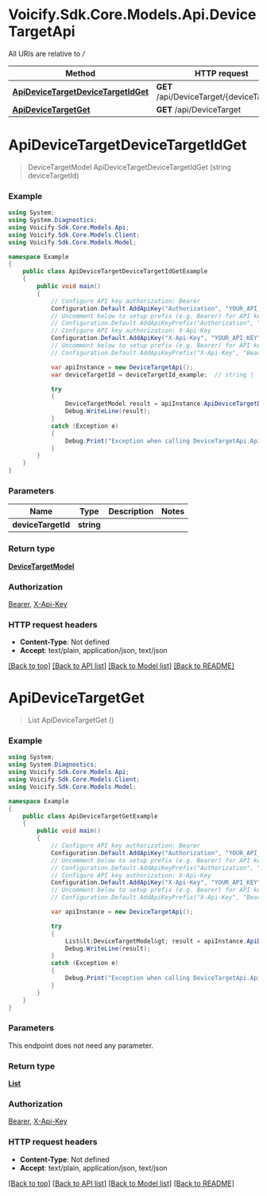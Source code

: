 # Voicify.Sdk.Core.Models.Api.DeviceTargetApi

All URIs are relative to */*

Method | HTTP request | Description
------------- | ------------- | -------------
[**ApiDeviceTargetDeviceTargetIdGet**](DeviceTargetApi.md#apidevicetargetdevicetargetidget) | **GET** /api/DeviceTarget/{deviceTargetId} | 
[**ApiDeviceTargetGet**](DeviceTargetApi.md#apidevicetargetget) | **GET** /api/DeviceTarget | 

<a name="apidevicetargetdevicetargetidget"></a>
# **ApiDeviceTargetDeviceTargetIdGet**
> DeviceTargetModel ApiDeviceTargetDeviceTargetIdGet (string deviceTargetId)



### Example
```csharp
using System;
using System.Diagnostics;
using Voicify.Sdk.Core.Models.Api;
using Voicify.Sdk.Core.Models.Client;
using Voicify.Sdk.Core.Models.Model;

namespace Example
{
    public class ApiDeviceTargetDeviceTargetIdGetExample
    {
        public void main()
        {
            // Configure API key authorization: Bearer
            Configuration.Default.AddApiKey("Authorization", "YOUR_API_KEY");
            // Uncomment below to setup prefix (e.g. Bearer) for API key, if needed
            // Configuration.Default.AddApiKeyPrefix("Authorization", "Bearer");
            // Configure API key authorization: X-Api-Key
            Configuration.Default.AddApiKey("X-Api-Key", "YOUR_API_KEY");
            // Uncomment below to setup prefix (e.g. Bearer) for API key, if needed
            // Configuration.Default.AddApiKeyPrefix("X-Api-Key", "Bearer");

            var apiInstance = new DeviceTargetApi();
            var deviceTargetId = deviceTargetId_example;  // string | 

            try
            {
                DeviceTargetModel result = apiInstance.ApiDeviceTargetDeviceTargetIdGet(deviceTargetId);
                Debug.WriteLine(result);
            }
            catch (Exception e)
            {
                Debug.Print("Exception when calling DeviceTargetApi.ApiDeviceTargetDeviceTargetIdGet: " + e.Message );
            }
        }
    }
}
```

### Parameters

Name | Type | Description  | Notes
------------- | ------------- | ------------- | -------------
 **deviceTargetId** | **string**|  | 

### Return type

[**DeviceTargetModel**](DeviceTargetModel.md)

### Authorization

[Bearer](../README.md#Bearer), [X-Api-Key](../README.md#X-Api-Key)

### HTTP request headers

 - **Content-Type**: Not defined
 - **Accept**: text/plain, application/json, text/json

[[Back to top]](#) [[Back to API list]](../README.md#documentation-for-api-endpoints) [[Back to Model list]](../README.md#documentation-for-models) [[Back to README]](../README.md)
<a name="apidevicetargetget"></a>
# **ApiDeviceTargetGet**
> List<DeviceTargetModel> ApiDeviceTargetGet ()



### Example
```csharp
using System;
using System.Diagnostics;
using Voicify.Sdk.Core.Models.Api;
using Voicify.Sdk.Core.Models.Client;
using Voicify.Sdk.Core.Models.Model;

namespace Example
{
    public class ApiDeviceTargetGetExample
    {
        public void main()
        {
            // Configure API key authorization: Bearer
            Configuration.Default.AddApiKey("Authorization", "YOUR_API_KEY");
            // Uncomment below to setup prefix (e.g. Bearer) for API key, if needed
            // Configuration.Default.AddApiKeyPrefix("Authorization", "Bearer");
            // Configure API key authorization: X-Api-Key
            Configuration.Default.AddApiKey("X-Api-Key", "YOUR_API_KEY");
            // Uncomment below to setup prefix (e.g. Bearer) for API key, if needed
            // Configuration.Default.AddApiKeyPrefix("X-Api-Key", "Bearer");

            var apiInstance = new DeviceTargetApi();

            try
            {
                List&lt;DeviceTargetModel&gt; result = apiInstance.ApiDeviceTargetGet();
                Debug.WriteLine(result);
            }
            catch (Exception e)
            {
                Debug.Print("Exception when calling DeviceTargetApi.ApiDeviceTargetGet: " + e.Message );
            }
        }
    }
}
```

### Parameters
This endpoint does not need any parameter.

### Return type

[**List<DeviceTargetModel>**](DeviceTargetModel.md)

### Authorization

[Bearer](../README.md#Bearer), [X-Api-Key](../README.md#X-Api-Key)

### HTTP request headers

 - **Content-Type**: Not defined
 - **Accept**: text/plain, application/json, text/json

[[Back to top]](#) [[Back to API list]](../README.md#documentation-for-api-endpoints) [[Back to Model list]](../README.md#documentation-for-models) [[Back to README]](../README.md)
